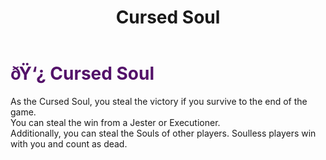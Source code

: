 ﻿---
lang: en-US
title: Cursed Soul
prev: Arsonist
next: Doomsayer
---

# <font color="#531269">ðŸ‘¿ <b>Cursed Soul</b></font> <Badge text="Evil" type="tip" vertical="middle"/>

As the Cursed Soul, you steal the victory if you survive to the end of the game.<br>
You can steal the win from a Jester or Executioner.<br>
Additionally, you can steal the Souls of other players.
Soulless players win with you and count as dead.<br>
